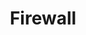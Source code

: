 ---
title: Firewall
tagline: A firewall is a system that protects your computer from <span>intruders</span>
description: >-
    The firewall service provides a simple way to manage firewall rules.
    It is a singleton service that is available to all instances.
    It is not possible to create multiple instances of the firewall service.
    The firewall service is not available to instances that are not running
    in the cloud.
features:
  - title: Stateful inspection
    description: The firewall service can inspect the state of the firewall rules and the state of the network interfaces.
  - title: Firewall rules
    description: The firewall service can manage firewall rules.
icon: none
image: /assets/infosec.png
youtube: none
categories: infra
---